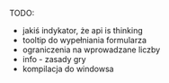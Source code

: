 TODO:
- jakiś indykator, że api is thinking
- tooltip do wypełniania formularza
- ograniczenia na wprowadzane liczby
- info - zasady gry
- kompilacja do windowsa

